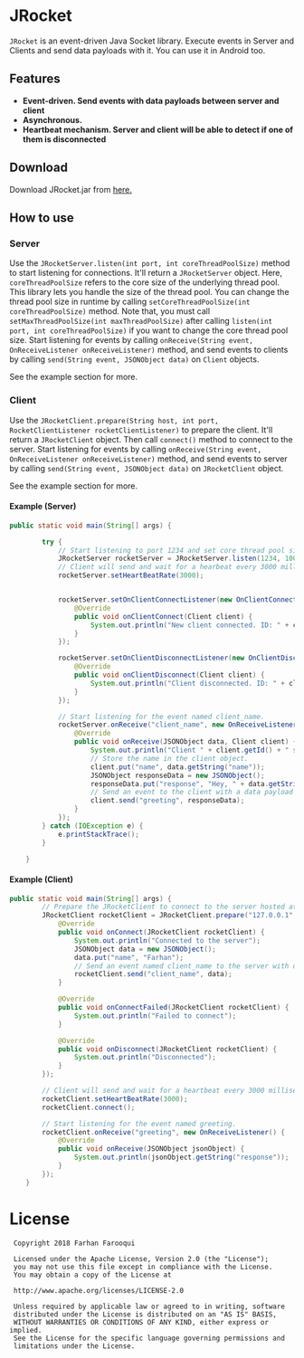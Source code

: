# JRocket 

`JRocket` is an event-driven Java Socket library. Execute events in Server and Clients and send data payloads with it. You can use it in Android too.

## Features

* **Event-driven. Send events with data payloads between server and client**
* **Asynchronous.**
* **Heartbeat mechanism. Server and client will be able to detect if one of them is disconnected**

## Download

Download JRocket.jar from <a href="https://github.com/frhnfrq/JRocket/releases/download/v1.0/JRocket.jar">here.</a>

## How to use

### Server

Use the `JRocketServer.listen(int port, int coreThreadPoolSize)` method to start listening for connections. It'll return a `JRocketServer` object.
Here, `coreThreadPoolSize` refers to the core size of the underlying thread pool. This library lets you handle the size of the thread pool. You can change the thread pool size in runtime by calling
`setCoreThreadPoolSize(int coreThreadPoolSize)` method.
Note that, you must call `setMaxThreadPoolSize(int maxThreadPoolSize)` after calling `listen(int port, int coreThreadPoolSize)` if you want to change the 
core thread pool size.
Start listening for events by calling `onReceive(String event, OnReceiveListener onReceiveListener)` method, and send events to clients by calling `send(String event, JSONObject data)` on `Client` objects.

See the example section for more.

### Client

Use the `JRocketClient.prepare(String host, int port, RocketClientListener rocketClientListener)` to prepare the client. It'll return a `JRocketClient` object. Then call `connect()` method to connect to the server.
Start listening for events by calling `onReceive(String event, OnReceiveListener onReceiveListener)` method, and send events to server by calling `send(String event, JSONObject data)` on `JRocketClient` object.

See the example section for more.

#### Example (Server)

```java
public static void main(String[] args) {

        try {
            // Start listening to port 1234 and set core thread pool size to 1000. Each client requires 2 threads, so we'll be handling 500 clients at a time.
            JRocketServer rocketServer = JRocketServer.listen(1234, 1000);
            // Client will send and wait for a hearbeat every 3000 milliseconds.
            rocketServer.setHeartBeatRate(3000);


            rocketServer.setOnClientConnectListener(new OnClientConnectListener() {
                @Override
                public void onClientConnect(Client client) {
                    System.out.println("New client connected. ID: " + client.getId());
                }
            });

            rocketServer.setOnClientDisconnectListener(new OnClientDisconnectListener() {
                @Override
                public void onClientDisconnect(Client client) {
                    System.out.println("Client disconnected. ID: " + client.getId());
                }
            });

            // Start listening for the event named client_name.
            rocketServer.onReceive("client_name", new OnReceiveListener() {
                @Override
                public void onReceive(JSONObject data, Client client) {
                    System.out.println("Client " + client.getId() + " send its name. Name : " + data.getString("name"));
                    // Store the name in the client object.
                    client.put("name", data.getString("name"));
                    JSONObject responseData = new JSONObject();
                    responseData.put("response", "Hey, " + data.getString("name") + "!");
                    // Send an event to the client with a data payload
                    client.send("greeting", responseData);
                }
            });
        } catch (IOException e) {
            e.printStackTrace();
        }

    }
```

#### Example (Client)

```java
public static void main(String[] args) {
        // Prepare the JRocketClient to connect to the server hosted at 127.0.0.1 on port 1234. 
        JRocketClient rocketClient = JRocketClient.prepare("127.0.0.1", 1234, new JRocketClient.RocketClientListener() {
            @Override
            public void onConnect(JRocketClient rocketClient) {
                System.out.println("Connected to the server");
                JSONObject data = new JSONObject();
                data.put("name", "Farhan");
                // Send an event named client_name to the server with data payload.
                rocketClient.send("client_name", data);
            }

            @Override
            public void onConnectFailed(JRocketClient rocketClient) {
                System.out.println("Failed to connect");
            }

            @Override
            public void onDisconnect(JRocketClient rocketClient) {
                System.out.println("Disconnected");
            }
        });

        // Client will send and wait for a heartbeat every 3000 milliseconds. This must be called before calling connect()
        rocketClient.setHeartBeatRate(3000);
        rocketClient.connect();

        // Start listening for the event named greeting.
        rocketClient.onReceive("greeting", new OnReceiveListener() {
            @Override
            public void onReceive(JSONObject jsonObject) {
                System.out.println(jsonObject.getString("response"));
            }
        });
    }
```


License
=======

     Copyright 2018 Farhan Farooqui
     
     Licensed under the Apache License, Version 2.0 (the "License");
     you may not use this file except in compliance with the License.
     You may obtain a copy of the License at

     http://www.apache.org/licenses/LICENSE-2.0

     Unless required by applicable law or agreed to in writing, software
     distributed under the License is distributed on an "AS IS" BASIS,
     WITHOUT WARRANTIES OR CONDITIONS OF ANY KIND, either express or implied.
     See the License for the specific language governing permissions and
     limitations under the License.
